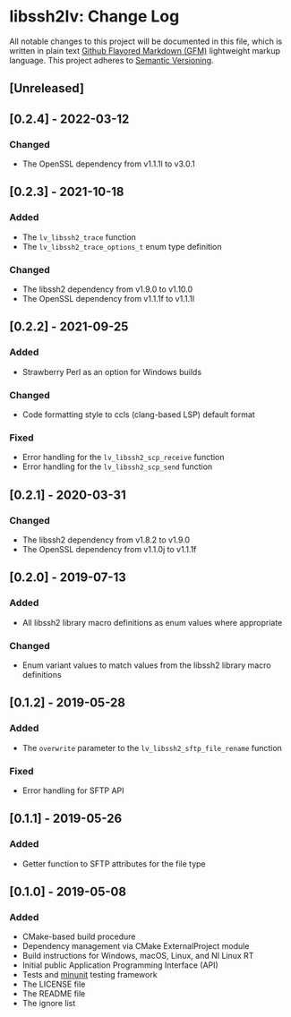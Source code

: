 # libssh2lv: Change Log

All notable changes to this project will be documented in this file, which is written in plain text [Github Flavored Markdown (GFM)](https://help.github.com/articles/github-flavored-markdown/) lightweight markup language. This project adheres to [Semantic Versioning](http://semver.org).

## [Unreleased]

## [0.2.4] - 2022-03-12

### Changed

- The OpenSSL dependency from v1.1.1l to v3.0.1

## [0.2.3] - 2021-10-18

### Added

- The `lv_libssh2_trace` function
- The `lv_libssh2_trace_options_t` enum type definition

### Changed

- The libssh2 dependency from v1.9.0 to v1.10.0
- The OpenSSL dependency from v1.1.1f to v1.1.1l

## [0.2.2] - 2021-09-25

### Added

- Strawberry Perl as an option for Windows builds

### Changed

- Code formatting style to ccls (clang-based LSP) default format

### Fixed

- Error handling for the `lv_libssh2_scp_receive` function
- Error handling for the `lv_libssh2_scp_send` function

## [0.2.1] - 2020-03-31

### Changed

- The libssh2 dependency from v1.8.2 to v1.9.0
- The OpenSSL dependency from v1.1.0j to v1.1.1f

## [0.2.0] - 2019-07-13

### Added

- All libssh2 library macro definitions as enum values where appropriate

### Changed

- Enum variant values to match values from the libssh2 library macro definitions

## [0.1.2] - 2019-05-28

### Added

- The `overwrite` parameter to the `lv_libssh2_sftp_file_rename` function

### Fixed

- Error handling for SFTP API

## [0.1.1] - 2019-05-26

### Added

- Getter function to SFTP attributes for the file type

## [0.1.0] - 2019-05-08

### Added

- CMake-based build procedure
- Dependency management via CMake ExternalProject module
- Build instructions for Windows, macOS, Linux, and NI Linux RT
- Initial public Application Programming Interface (API)
- Tests and [minunit](https://github.com/siu/minunit) testing framework
- The LICENSE file
- The README file
- The ignore list
